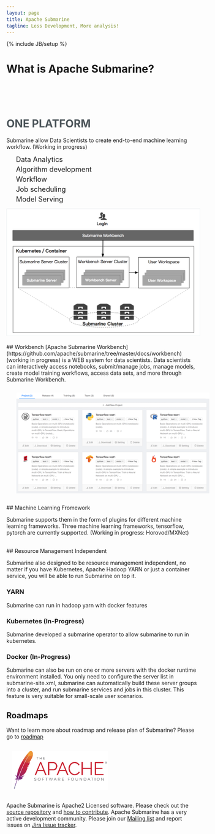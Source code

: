 ```yaml
---
layout: page
title: Apache Submarine
tagline: Less Development, More analysis!
---
```

<!--
Licensed under the Apache License, Version 2.0 (the "License");
you may not use this file except in compliance with the License.
You may obtain a copy of the License at

http://www.apache.org/licenses/LICENSE-2.0

Unless required by applicable law or agreed to in writing, software
distributed under the License is distributed on an "AS IS" BASIS,
WITHOUT WARRANTIES OR CONDITIONS OF ANY KIND, either express or implied.
See the License for the specific language governing permissions and
limitations under the License.
-->
{% include JB/setup %}
<br />
<h1 class="index-header">
  What is Apache Submarine?
</h1>

<br /><br /><br />
<div class="row">
  <div class="col-md-6" style="padding-right:0">
    <h1 style="color:#4c555a">ONE PLATFORM</h1>
    <p>
      Submarine allow Data Scientists to create end-to-end machine learning workflow. (Working in progress)
    </p>
    <ul style="list-style-type: none;padding-left:10px;" >
      <li style="font-size:18px; margin: 5px;"><span class="glyphicon glyphicon-transfer" style="margin-right:10px"></span> Data Analytics</li>
      <li style="font-size:18px; margin: 5px;"><span class="glyphicon glyphicon-eye-open" style="margin-right:10px"></span> Algorithm development</li>
      <li style="font-size:18px; margin: 5px;"><span class="glyphicon glyphicon-dashboard" style="margin-right:10px"></span> Workflow</li>
      <li style="font-size:18px; margin: 5px;"><span class="glyphicon glyphicon-wrench" style="margin-right:10px"></span> Job scheduling</li>
      <li style="font-size:18px; margin: 5px;"><span class="glyphicon glyphicon-cloud" style="margin-right:10px"></span> Model Serving</li>
    </ul>
  </div>
  <div class="col-md-6" style="padding:0">
    <img class="img-responsive" style="border: 1px solid #ecf0f1;" src="./assets/themes/submarine/img/architecture.png" />
  </div>
</div>

<br />
## Workbench
[Apache Submarine Workbench](https://github.com/apache/submarine/tree/master/docs/workbench) (working in progress) is a WEB system for data scientists. 
Data scientists can interactively access notebooks, submit/manage jobs, manage models, create model training workflows, access data sets, and more through Submarine Workbench.

<img class="img-responsive" width="900px" style="margin:0 auto; padding: 26px;" src="./assets/themes/submarine/img/workspace-project.png" />

<!--
### Notebook 
You can write code and run directly in the workbench through the notebook, using python or spark interpreter, and the results will be graphically displayed.


#### Submarine Spark Interpreter
The submarine workbench has integrated the spark runtime environment. The data engineer can directly write spark or spark sql for data processing without any configuration.

<img class="img-responsive" src="./assets/themes/submarine/img/spark_logo.jpg" width="140px" />

Apache Submarine with Spark integration provides

- Automatic SparkContext and SQLContext injection
- Provide the spark runtime environment through the docker image.
- Canceling job and displaying its progress

For the further information about Apache Spark in Apache Submarine, please see [Spark interpreter for Apache Submarine](#).

#### Python integration
The submarine workbench has integrated the python runtime environment and a rich python library. Data scientists can directly write python code for algorithm development without any configuration.

<img class="img-responsive" src="./assets/themes/submarine/img/python_logo.png" width="240px" />

For the further information about Python in Apache Submarine, please see [Python interpreter for Apache Submarine](#).
-->

<br />
## Machine Learning Fromework

Submarine supports them in the form of plugins for different machine learning frameworks. Three machine learning frameworks, tensorflow, pytorch are currently supported. (Working in progress: Horovod/MXNet)

<br />
## Resource Management Independent

Submarine also designed to be resource management independent, no matter if you have Kubernetes, Apache Hadoop YARN or just a container service, you will be able to run Submarine on top it.

### YARN

Submarine can run in hadoop yarn with docker features

### Kubernetes (In-Progress)

Submarine developed a submarine operator to allow submarine to run in kubernetes.

### Docker (In-Progress)

Submarine can also be run on one or more servers with the docker runtime environment installed.
You only need to configure the server list in submarine-site.xml, submarine can automatically build these server groups into a cluster, and run submarine services and jobs in this cluster. This feature is very suitable for small-scale user scenarios.

## Roadmaps

Want to learn more about roadmap and release plan of Submarine? Please go to [roadmap](https://cwiki.apache.org/confluence/display/SUBMARINE/Roadmap)

<img class="img-responsive" style="margin:0 auto; padding: 15px;" src="./assets/themes/submarine/img/asf_logo.png" width="250px"/>

Apache Submarine is Apache2 Licensed software. Please check out the [source repository](https://github.com/apache/submarine) and [how to contribute](/community/contributors.html).
Apache Submarine has a very active development community.
Please join our [Mailing list](/community/contributors.html) and report issues on [Jira Issue tracker](https://issues.apache.org/jira/browse/SUBMARINE).
</div>
<br />
